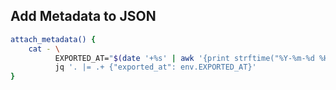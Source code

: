 ## Add Metadata to JSON
```bash
attach_metadata() {
    cat - \
          EXPORTED_AT="$(date '+%s' | awk '{print strftime("%Y-%m-%d %H:%M:%S", $1)}')" \
          jq '. |= .+ {"exported_at": env.EXPORTED_AT}'
}
```
